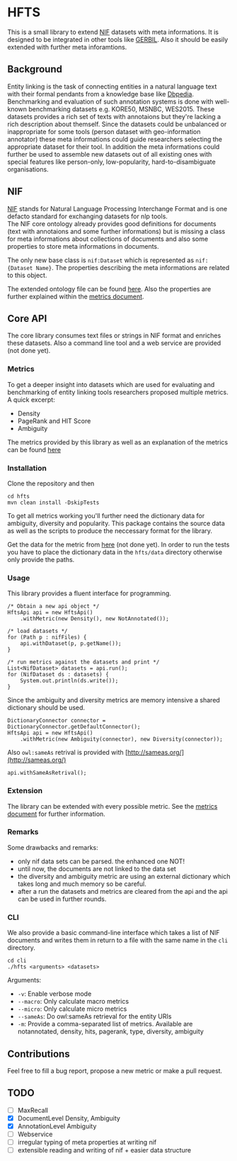 # HFTS

This is a small library to extend [NIF](http://persistence.uni-leipzig.org/nlp2rdf)
datasets with meta informations. It is designed to be integrated in other tools
like [GERBIL](gerbil.aksw.org). Also it should be easily extended with further meta inforamtions. 

## Background

Entity linking is the task of connecting entities in a natural language text with their formal
pendants from a knowledge base like [Dbpedia](http://dbpedia.org). Benchmarking and evaluation of such annotation systems
is done with well-known benchmarking datasets e.g. KORE50, MSNBC, WES2015. These datasets
provides a rich set of texts with annotaions but they're lacking a rich description
about themself. Since the datasets could be unbalanced or inappropriate for some tools 
(person dataset with geo-information annotator) these meta informations could guide researchers selecting the appropriate
dataset for their tool. In addition the meta informations could further be used to assemble new datasets
out of all existing ones with special features like person-only, low-popularity, hard-to-disambiguate organisations.

## NIF

[NIF](http://persistence.uni-leipzig.org/nlp2rdf)
stands for Natural Language Processing Interchange Format and is one defacto
standard for exchanging datasets for nlp tools.  
The NIF core ontology already provides good definitions for documents (text with annotaions and some further informations)
but is missing a class for meta informations about collections of documents and also some
properties to store meta informations in documents.  

The only new base class is `nif:Dataset` which is represented as `nif:{Dataset Name}`.
The properties describing the meta informations are related to this object.

The extended ontology file can be found [here](https://github.com/santifa/hfts/blob/master/ont/nif-core-meta.ttl).
Also the properties are further explained within the [metrics document](https://github.com/santifa/hfts/blob/master/Metrics.md).

## Core API

The core library consumes text files or strings in NIF format and
enriches these datasets. Also a command line tool and a web service are provided (not done yet).

### Metrics

To get a deeper insight into datasets which are used for evaluating and benchmarking of entity linking
tools researchers proposed multiple metrics. A quick excerpt:

* Density
* PageRank and HIT Score
* Ambiguity

The metrics provided by this library as well as an explanation of the metrics can be found [here](https://github.com/santifa/hfts/blob/master/Metrics.md)

### Installation

Clone the repository and then

    cd hfts
    mvn clean install -DskipTests
    
To get all metrics working you'll further need the dictionary data for ambiguity, diversity and
popularity. This package contains the source data as well as the scripts to produce the neccessary
format for the library.  

Get the data for the metric from [here]() (not done yet).
In order to run the tests you have to place the dictionary data
in the `hfts/data` directory otherwise only provide the paths.

### Usage

This library provides a fluent interface for programming.

    /* Obtain a new api object */
    HftsApi api = new HftsApi()
        .withMetric(new Density(), new NotAnnotated());
    
    /* load datasets */
    for (Path p : nifFiles) {
        api.withDataset(p, p.getName());
    }
    
    /* run metrics against the datasets and print */
    List<NifDataset> datasets = api.run();
    for (NifDataset ds : datasets) {
        System.out.println(ds.write());
    }

Since the ambiguity and diversity metrics are memory intensive a shared
dictionary should be used.

    DictionaryConnector connector = DictionaryConnector.getDefaultConnector();
    HftsApi api = new HftsApi()
        .withMetric(new Ambiguity(connector), new Diversity(connector));
   
Also `owl:sameAs` retrival is provided with [http://sameas.org/](http://sameas.org/)

    api.withSameAsRetrival();
    
### Extension

The library can be extended with every possible metric. See the [metrics document](https://github.com/santifa/hfts/blob/master/Metrics.md) for further information.

### Remarks

Some drawbacks and remarks:

* only nif data sets can be parsed. the enhanced one NOT!
* until now, the documents are not linked to the data set
* the diversity and ambiguity metric are using an external dictionary
 which takes long and much memory so be careful.
* after a run the datasets and metrics are cleared from the api and
 the api can be used in further rounds.

### CLI

We also provide a basic command-line interface which
takes a list of NIF documents and writes them in return to a
file with the same name in the `cli` directory.

    cd cli
    ./hfts <arguments> <datasets>
    
Arguments:
* `-v`: Enable verbose mode
* `--macro`: Only calculate macro metrics
* `--micro`: Only calculate micro metrics
* `--sameAs`: Do owl:sameAs retrieval for the entity URIs
* `-m`: Provide a comma-separated list of metrics. Available are notannotated, density, hits, pagerank, type, diversity, ambiguity

## Contributions

Feel free to fill a bug report, propose a new metric or 
make a pull request.


## TODO

- [ ] MaxRecall  
- [x] DocumentLevel Density, Ambiguity  
- [x] AnnotationLevel Ambiguity  
- [ ] Webservice  
- [ ] irregular typing of meta properties at writing nif  
- [ ] extensible reading and writing of nif + easier data structure  